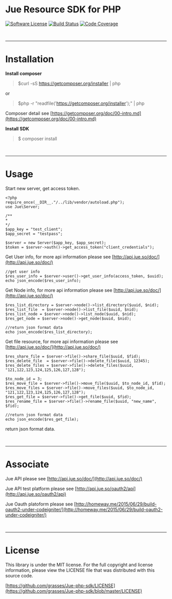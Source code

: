 # Jue Resource SDK for PHP

[![Software License](https://img.shields.io/badge/license-MIT-brightgreen.svg)](LICENSE)
[![Build Status](https://travis-ci.org/qiniu/python-sdk.svg)](https://github.com/grasses/Jue-php-sdk)
[![Code Coverage](https://scrutinizer-ci.com/g/qiniu/python-sdk/badges/coverage.png?b=master)](https://scrutinizer-ci.com/g/qiniu/python-sdk/?branch=master)

<br><hr>

# Installation

**Install composer**

> $curl -sS https://getcomposer.org/installer | php

or 

> $php -r "readfile('https://getcomposer.org/installer');" | php

Composer detail see [https://getcomposer.org/doc/00-intro.md](https://getcomposer.org/doc/00-intro.md)

**Install SDK**

> $ composer install

<br><hr>

# Usage

Start new server, get access token.

```
<?php
require_once(__DIR__."/../lib/vendor/autoload.php");
use Jue\Server;

/**
* 
*/
$app_key = "test_client";
$app_secret = "testpass";

$server = new Server($app_key, $app_secret);
$token = $server->auth()->get_access_token("client_credentials");

```

Get User info, for more api information please see [http://api.jue.so/doc/](http://api.jue.so/doc/)

```
//get user info
$res_user_info = $server->user()->get_user_info(access_token, $uuid);
echo json_encode($res_user_info);
```

Get Node info, for more api information please see [http://api.jue.so/doc/](http://api.jue.so/doc/)

```
$res_list_directory = $server->node()->list_directory($uuid, $nid);
$res_list_file  = $server->node()->list_file($uuid, $nid);
$res_list_node = $server->node()->list_node($uuid, $nid);
$res_get_node = $server->node()->get_node($uuid, $nid);

//return json format data
echo json_encode($res_list_directory);

```

Get file resource, for more api information please see [http://api.jue.so/doc/](http://api.jue.so/doc/)

```
$res_share_file = $server->file()->share_file($uuid, $fid);
$res_delete_file  = $server->file()->delete_file($uuid, 12345);
$res_delete_files = $server->file()->delete_files($uuid, "121,122,123,124,125,126,127,128");

$to_node_id = 3;
$res_move_file = $server->file()->move_file($uuid, $to_node_id, $fid);
$res_move_files = $server->file()->move_files($uuid, $to_node_id, "121,122,123,124,125,126,127,128");
$res_get_file = $server->file()->get_file($uuid, $fid);
$res_rename_file = $server->file()->rename_file($uuid, "new_name", $fid);

//return json format data
echo json_encode($res_get_file);
```


return json format data. 


<br><hr>

# Associate

Jue API please see [http://api.jue.so/doc/](http://api.jue.so/doc/)

Jue API test platform please see [http://api.jue.so/oauth2/api](http://api.jue.so/oauth2/api)

Jue Oauth platoform please see [http://homeway.me/2015/06/29/build-oauth2-under-codeigniter/](http://homeway.me/2015/06/29/build-oauth2-under-codeigniter/)

<br><hr>

# License

This library is under the MIT license. For the full copyright and license information, please view the LICENSE file that was distributed with this source code.

[https://github.com/grasses/Jue-php-sdk/LICENSE](https://github.com/grasses/Jue-php-sdk/blob/master/LICENSE)
